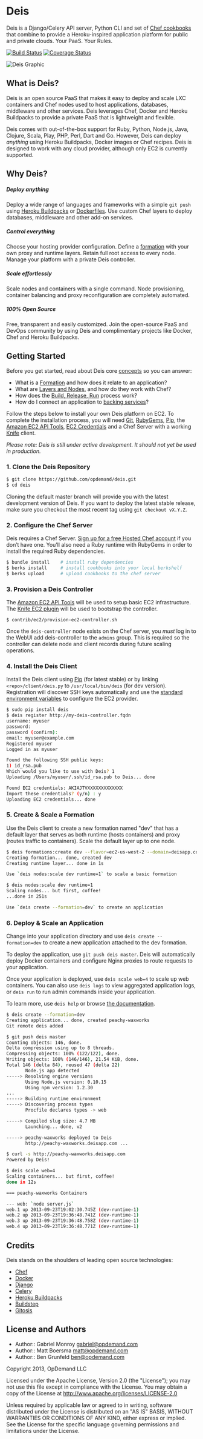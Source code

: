 # Deis

Deis is a Django/Celery API server, Python CLI and set of [Chef cookbooks](https://github.com/opdemand/deis-cookbook) that combine to provide a Heroku-inspired application platform for public and private clouds.  Your PaaS. Your Rules.

[![Build Status](https://travis-ci.org/opdemand/deis.png)](https://travis-ci.org/opdemand/deis)
[![Coverage Status](https://coveralls.io/repos/opdemand/deis/badge.png?branch=master)](https://coveralls.io/r/opdemand/deis?branch=master)

![Deis Graphic](https://s3-us-west-2.amazonaws.com/deis-images/deis-graphic.png)

## What is Deis?

Deis is an open source PaaS that makes it easy to deploy and scale LXC containers and Chef nodes used to host applications, databases, middleware and other services. Deis leverages Chef, Docker and Heroku Buildpacks to provide a private PaaS that is lightweight and flexible.

Deis comes with out-of-the-box support for Ruby, Python, Node.js, Java, Clojure, Scala, Play, PHP, Perl, Dart and Go. However, Deis can deploy *anything* using Heroku Buildpacks, Docker images or Chef recipes.  Deis is designed to work with any cloud provider, although only EC2 is currently supported.

## Why Deis?

##### Deploy anything

Deploy a wide range of languages and frameworks with a simple `git push` using [Heroku Buildpacks](https://devcenter.heroku.com/articles/buildpacks) or [Dockerfiles](http://docs.docker.io/en/latest/use/builder/). Use custom Chef layers to deploy databases, middleware and other add-on services.

##### Control everything

Choose your hosting provider configuration. Define a [formation](http://docs.deis.io/en/latest/gettingstarted/concepts) with your own proxy and runtime layers. Retain full root access to every node. Manage your platform with a private Deis controller.

##### Scale effortlessly

Scale nodes and containers with a single command.  Node provisioning, container balancing and proxy reconfiguration are completely automated.

##### 100% Open Source

Free, transparent and easily customized. Join the open-source PaaS and DevOps community by using Deis and complimentary projects like Docker, Chef and Heroku Buildpacks.

## Getting Started

Before you get started, read about Deis core [concepts](http://docs.deis.io/en/latest/gettingstarted/concepts/) so you can answer:

 * What is a [Formation](http://docs.deis.io/en/latest/gettingstarted/concepts/#formations) and how does it relate to an application?
 * What are [Layers and Nodes](http://docs.deis.io/en/latest/gettingstarted/concepts/#layers), and how do they work with Chef?
 * How does the [Build, Release, Run](http://docs.deis.io/en/latest/gettingstarted/concepts/#build-release-run) process work?
 * How do I connect an application to [backing services](http://docs.deis.io/en/latest/gettingstarted/concepts/#backing-services)?

Follow the steps below to install your own Deis platform on EC2. To complete the installation process, you will need [Git](http://git-scm.com), [RubyGems](http://rubygems.org/pages/download), [Pip](http://www.pip-installer.org/en/latest/installing.html), the [Amazon EC2 API Tools](http://aws.amazon.com/developertools/351), [EC2 Credentials](http://docs.aws.amazon.com/AWSEC2/latest/UserGuide/SettingUp_CommandLine.html#set_aws_credentials_linux) and a Chef Server with a working [Knife](http://docs.opscode.com/knife.html) client.

*Please note: Deis is still under active development. It should not yet be used in production.*

### 1. Clone the Deis Repository

```bash
$ git clone https://github.com/opdemand/deis.git
$ cd deis
```

Cloning the default master branch will provide you with the latest development version of Deis.  If you want to deploy the latest stable release, make sure you checkout the most recent tag using ``git checkout vX.Y.Z``.

### 2. Configure the Chef Server

Deis requires a Chef Server. [Sign up for a free Hosted Chef account](https://getchef.opscode.com/signup) if you don’t have one.  You’ll also need a Ruby runtime with RubyGems in order to install the required Ruby dependencies.

```bash
$ bundle install    # install ruby dependencies
$ berks install     # install cookbooks into your local berkshelf
$ berks upload      # upload cookbooks to the chef server
```

### 3. Provision a Deis Controller

The [Amazon EC2 API Tools](http://aws.amazon.com/developertools/351) will be used to setup basic EC2 infrastructure.  The [Knife EC2 plugin](https://github.com/opscode/knife-ec2) will be used to bootstrap the controller.

	$ contrib/ec2/provision-ec2-controller.sh

Once the `deis-controller` node exists on the Chef server, you *must* log in to the WebUI add deis-controller to the `admins` group.  This is required so the controller can delete node and client records during future scaling operations.

### 4. Install the Deis Client

Install the Deis client using [Pip](http://www.pip-installer.org/en/latest/installing.html) (for latest stable) or by linking `<repo>/client/deis.py` to `/usr/local/bin/deis` (for dev version).  Registration will discover SSH keys automatically and use the [standard environment variables](http://docs.aws.amazon.com/AWSEC2/latest/UserGuide/SettingUp_CommandLine.html#set_aws_credentials_linux) to configure the EC2 provider.

```bash
$ sudo pip install deis
$ deis register http://my-deis-controller.fqdn
username: myuser
password:
password (confirm):
email: myuser@example.com
Registered myuser
Logged in as myuser

Found the following SSH public keys:
1) id_rsa.pub
Which would you like to use with Deis? 1
Uploading /Users/myuser/.ssh/id_rsa.pub to Deis... done

Found EC2 credentials: AKIAJTVXXXXXXXXXXXXX
Import these credentials? (y/n) : y
Uploading EC2 credentials... done
```

### 5. Create & Scale a Formation

Use the Deis client to create a new formation named "dev" that
has a default layer that serves as both runtime (hosts containers)
and proxy (routes traffic to containers).  Scale the default layer
up to one node.

```bash
$ deis formations:create dev --flavor=ec2-us-west-2 --domain=deisapp.com
Creating formation... done, created dev
Creating runtime layer... done in 1s

Use `deis nodes:scale dev runtime=1` to scale a basic formation

$ deis nodes:scale dev runtime=1
Scaling nodes... but first, coffee!
...done in 251s

Use `deis create --formation=dev` to create an application
```

### 6. Deploy & Scale an Application

Change into your application directory and use  ``deis create --formation=dev``
to create a new application attached to the dev formation.

To deploy the application, use `git push deis master`.  Deis will automatically deploy Docker containers and configure Nginx proxies to route requests to your application.

Once your application is deployed, use ``deis scale web=4`` to
scale up web containers.  You can also use ``deis logs`` to view
aggregated application logs, or ``deis run`` to run admin
commands inside your application.

To learn more, use `deis help` or browse [the documentation](http://docs.deis.io).

```bash
$ deis create --formation=dev
Creating application... done, created peachy-waxworks
Git remote deis added

$ git push deis master
Counting objects: 146, done.
Delta compression using up to 8 threads.
Compressing objects: 100% (122/122), done.
Writing objects: 100% (146/146), 21.54 KiB, done.
Total 146 (delta 84), reused 47 (delta 22)
       Node.js app detected
-----> Resolving engine versions
       Using Node.js version: 0.10.15
       Using npm version: 1.2.30
...
-----> Building runtime environment
-----> Discovering process types
       Procfile declares types -> web

-----> Compiled slug size: 4.7 MB
       Launching... done, v2

-----> peachy-waxworks deployed to Deis
       http://peachy-waxworks.deisapp.com ...

$ curl -s http://peachy-waxworks.deisapp.com
Powered by Deis!

$ deis scale web=4
Scaling containers... but first, coffee!
done in 12s

=== peachy-waxworks Containers

--- web: `node server.js`
web.1 up 2013-09-23T19:02:30.745Z (dev-runtime-1)
web.2 up 2013-09-23T19:36:48.741Z (dev-runtime-1)
web.3 up 2013-09-23T19:36:48.758Z (dev-runtime-1)
web.4 up 2013-09-23T19:36:48.771Z (dev-runtime-1)
```

## Credits

Deis stands on the shoulders of leading open source technologies:

  * [Chef](http://www.opscode.com/)
  * [Docker](http://www.docker.io/)
  * [Django](https://www.djangoproject.com/)
  * [Celery](http://www.celeryproject.org/)
  * [Heroku Buildpacks](https://devcenter.heroku.com/articles/buildpacks)
  * [Buildstep](https://github.com/progrium/buildstep)
  * [Gitosis](https://github.com/opdemand/gitosis)

## License and Authors

- Author:: Gabriel Monroy <gabriel@opdemand.com>
- Author:: Matt Boersma <matt@opdemand.com>
- Author:: Ben Grunfeld <ben@opdemand.com>

Copyright 2013, OpDemand LLC

Licensed under the Apache License, Version 2.0 (the "License"); you may not use this file except in compliance with the License. You may obtain a copy of the License at <http://www.apache.org/licenses/LICENSE-2.0>

Unless required by applicable law or agreed to in writing, software distributed under the License is distributed on an "AS IS" BASIS, WITHOUT WARRANTIES OR CONDITIONS OF ANY KIND, either express or implied. See the License for the specific language governing permissions and limitations under the License.


